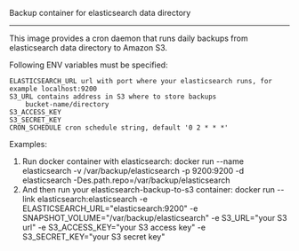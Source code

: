 Backup container for elasticsearch data directory
_________________________________________________

This image provides a cron daemon that runs daily backups from elasticsearch data directory to Amazon S3.

Following ENV variables must be specified:

	ELASTICSEARCH_URL url with port where your elasticsearch runs, for example localhost:9200
    S3_URL contains address in S3 where to store backups
        bucket-name/directory
    S3_ACCESS_KEY
    S3_SECRET_KEY
    CRON_SCHEDULE cron schedule string, default '0 2 * * *'

Examples:
1) Run docker container with elasticsearch:
			docker run --name elasticsearch -v /var/backup/elasticsearch -p 9200:9200 -d elasticsearch -Des.path.repo=/var/backup/elasticsearch
2) And then run your elasticsearch-backup-to-s3 container:
			docker run --link elasticsearch:elasticsearch -e ELASTICSEARCH_URL="elasticsearch:9200" -e SNAPSHOT_VOLUME="/var/backup/elasticsearch" -e S3_URL="your S3 url" -e S3_ACCESS_KEY="your S3 access key" -e S3_SECRET_KEY="your S3 secret key"
